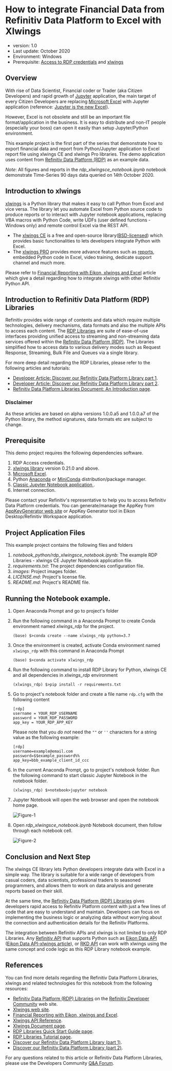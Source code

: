 # How to integrate Financial Data from Refinitiv Data Platform to Excel with Xlwings
- version: 1.0
- Last update: October 2020
- Environment: Windows
- Prerequisite: [Access to RDP credentials](#prerequisite) and [xlwings](https://www.xlwings.org)

## <a id="overview"></a>Overview

With rise of Data Scientist, Financial coder or Trader (aka Citizen Developers) and rapid growth of [Jupyter](https://jupyter.org/) application, the main target of every Citizen Developers are replacing [Microsoft Excel](https://www.microsoft.com/en-us/microsoft-365/excel) with Jupyter application (reference: [Jupyter is the new Excel](https://towardsdatascience.com/jupyter-is-the-new-excel-a7a22f2fc13a)). 

However, Excel is not obsolete and still be an important file format/application in the business. It is easy to distribute and non-IT people (especially your boss) can open it easily than setup Jupyter/Python environment. 

This example project  is the first part of the series that demonstrate how to export financial data and report from Python/Jupyter application to Excel report file using xlwings CE and xlwings Pro libraries. The demo application uses content from [Refinitiv Data Platform (RDP)](https://developers.refinitiv.com/refinitiv-data-platform/refinitiv-data-platform-apis) as an example data.

*Note*: All figures and reports in the *rdp_xlwingsce_notebook.ipynb* notebook demonstrate Time-Series 90 days data queried on 14th October 2020.

## <a id="xlwings"></a>Introduction to xlwings

[xlwings](https://www.xlwings.org) is a Python library that makes it easy to call Python from Excel and vice versa. The library let you automate Excel from Python source code to produce reports or to interact with Jupyter notebook applications, replacing VBA macros with Python Code, write UDFs (user defined functions - Windows only) and remote control Excel via the REST API.
* The [xlwings CE](https://docs.xlwings.org/en/stable) is a free and open-source library([BSD-licensed](https://opensource.org/licenses/BSD-3-Clause)) which provides basic functionalities to lets developers integrate Python with Excel. 
* The [xlwings PRO](https://www.xlwings.org/pro) provides more advance features such as [reports](https://www.xlwings.org/reporting), embedded Python code in Excel, video training, dedicate support channel and much more. 

Please refer to [Financial Reporting with Eikon, xlwings and Excel](https://developers.refinitiv.com/en/article-catalog/article/financial-reporting-with-eikon-and-excel) article which give a detail regarding how to integrate xlwings with other Refinitiv Python API.

## <a id="rdp_lib"></a>Introduction to Refinitiv Data Platform (RDP) Libraries

Refinitiv provides wide range of contents and data which require multiple technologies, delivery mechanisms, data formats and also the multiple APIs to access each content. The [RDP Libraries](https://developers.refinitiv.com/en/api-catalog/refinitiv-data-platform/refinitiv-data-platform-libraries) are suite of ease-of-use interfaces providing unified access to streaming and non-streaming data services offered within the [Refinitiv Data Platform (RDP)](https://developers.refinitiv.com/en/api-catalog/refinitiv-data-platform/refinitiv-data-platform-apis). The Libraries simplified how to access data to various delivery modes such as Request Response, Streaming, Bulk File and Queues via a single library. 

For more deep detail regarding the RDP Libraries, please refer to the following articles and tutorials:
- [Developer Article: Discover our Refinitiv Data Platform Library part 1](https://developers.refinitiv.com/article/discover-our-upcoming-refinitiv-data-platform-library-part-1).
- [Developer Article: Discover our Refinitiv Data Platform Library part 2](https://developers.refinitiv.com/article/discover-our-upcoming-refinitiv-data-platform-library-part-2-0).
- [Refinitiv Data Platform Libraries Document: An Introduction page](https://developers.refinitiv.com/refinitiv-data-platform/refinitiv-data-platform-libraries/docs?content=62446&type=documentation_item).

### Disclaimer

As these articles are based on alpha versions 1.0.0.a5 and 1.0.0.a7 of the Python library, the method signatures, data formats etc are subject to change.

## <a id="prerequisite"></a>Prerequisite
This demo project requires the following dependencies software.
1. RDP Access credentials.
2. [xlwings library](https://www.xlwings.org/) version 0.21.0 and above.
3. [Microsoft Excel](https://www.microsoft.com/en-us/microsoft-365/excel).
4. Python [Anaconda](https://www.anaconda.com/distribution/) or [MiniConda](https://docs.conda.io/en/latest/miniconda.html) distribution/package manager.
5. [Classic Jupyter Notebook application ](https://jupyter.org/).
6. Internet connection.

Please contact your Refinitiv's representative to help you to access Refinitiv Data Platform credentials. You can generate/manage the AppKey from [AppKeyGenerator web site](https://emea1.apps.cp.thomsonreuters.com/apps/AppkeyGenerator) or AppKey Generator tool in Eikon Desktop/Refinitiv Workspace application. 

## <a id="application_files"></a>Project Application Files
This example project contains the following files and folders
1. *notebook_python/rdp_xlwingsce_notebook.ipynb*: The example RDP Libraries - xlwings CE Jupyter Notebook application file.
2. *requirements.txt*: The project dependencies configuration file.
3. *images*: Project images folder.
3. *LICENSE.md*: Project's license file.
4. *README.md*: Project's README file.

## <a id="running"></a>Running the Notebook example.
1. Open Anaconda Prompt and go to project's folder
2. Run the following command in a Anaconda Prompt to create Conda environment named *xlwings_rdp* for the project.
    ```
    (base) $>conda create --name xlwings_rdp python=3.7
    ```
3. Once the environment is created, activate Conda environment named ```xlwings_rdp``` with this command in Anaconda Prompt
    ```
    (base) $>conda activate xlwings_rdp
    ```
4. Run the following command to install RDP Library for Python, xlwings CE and all dependencies in *xlwings_rdp* environment
    ```
    (xlwings_rdp) $>pip install -r requirements.txt
    ```
5. Go to project's notebook folder and create a file name ```rdp.cfg``` with the following content
    ```
    [rdp]
    username = YOUR_RDP_USERNAME
    password = YOUR_RDP_PASSWORD
    app_key = YOUR_RDP_APP_KEY
    ```

    Please note that you *do not* need the ```""``` or ```''``` characters for a string value as the following example:

    ```
    [rdp]
    username=example@email.com
    password=$$example_password%%
    app_key=bbb_example_client_id_ccc
    ```

6. In the current Anaconda Prompt, go to project's notebook folder. Run the following command to start classic Jupyter Notebook in the notebook folder.
    ```
    (xlwings_rdp) $>notebook>jupyter notebook
    ```
7. Jupyter Notebook will open the web browser and open the notebook home page.

    ![Figure-1](images/notebook_home.png "Notebook home") 
8. Open *rdp_xlwingsce_notebook.ipynb* Notebook document, then follow through each notebook cell.

    ![Figure-2](images/notebook_xlwings.png "Open the Notebook application") 



## <a id="conclusion"></a>Conclusion and Next Step

The xlwings CE library lets Python developers integrate data with Excel in a simple way. The library is suitable for a wide range of developers from casual coders, data scientists, professional traders to seasoned programmers, and allows them to work on data analysis and generate reports based on their skill. 

At the same time, the [Refinitiv Data Platform (RDP) Libraries](https://developers.refinitiv.com/refinitiv-data-platform/refinitiv-data-platform-libraries) gives developers rapid access to Refinitiv Platform content with just a few lines of code that are easy to understand and maintain. Developers can focus on implementing the business logic or analyzing data without worrying about the connection and authentication details for the Refinitiv Platforms.

The integration between Refinitiv APIs and xlwings is not limited to only RDP Libraries. Any [Refinitiv API](https://developers.refinitiv.com/en/api-catalog?i=1;q1=page-type%3Aapi;q2=devportal%3Alanguages~2Fpython;sort=title;sp_c=12;sp_cs=UTF-8;sp_k=devportal-prod;view=xml;x1=w-page-type-id;x2=api-language) that supports Python such as [Eikon Data API](https://developers.refinitiv.com/en/api-catalog/eikon/eikon-data-api) ([Eikon Data API-xlwings article](https://developers.refinitiv.com/en/article-catalog/article/financial-reporting-with-eikon-and-excel)), or [RKD API](https://developers.refinitiv.com/en/api-catalog/refinitiv-knowledge-direct/refinitiv-knowledge-direct-api-rkd-api) can work with xlwings using the same concept and code logic as this RDP Library notebook example. 

## <a id="references"></a>References

You can find more details regarding the Refinitiv Data Platform Libraries, xlwings and related technologies for this notebook from the following resources:
* [Refinitiv Data Platform (RDP) Libraries](https://developers.refinitiv.com/en/api-catalog/refinitiv-data-platform/refinitiv-data-platform-libraries) on the [Refinitiv Developer Community](https://developers.refinitiv.com/) web site.
* [Xlwings web site](https://www.xlwings.org/).
* [Financial Reporting with Eikon, xlwings and Excel](https://developers.refinitiv.com/en/article-catalog/article/financial-reporting-with-eikon-and-excel).
* [Xlwings API Reference](https://docs.xlwings.org/en/stable/api.html).
* [Xlwings Document page](https://docs.xlwings.org/en/stable/).
* [RDP Libraries Quick Start Guide page](https://developers.refinitiv.com/en/api-catalog/refinitiv-data-platform/refinitiv-data-platform-libraries/quick-start).
* [RDP Libraries Tutorial page](https://developers.refinitiv.com/en/api-catalog/refinitiv-data-platform/refinitiv-data-platform-libraries/tutorials).
* [Discover our Refinitiv Data Platform Library (part 1)](https://developers.refinitiv.com/en/article-catalog/article/discover-our-refinitiv-data-platform-library-part-1).
* [Discover our Refinitiv Data Platform Library (part 2)](https://developers.refinitiv.com/en/article-catalog/article/discover-our-refinitiv-data-platform-library-part-2).

For any questions related to this article or Refinitiv Data Platform Libraries, please use the Developers Community [Q&A Forum](https://community.developers.refinitiv.com/spaces/321/refinitiv-data-platform-libraries.html).
